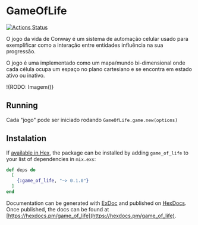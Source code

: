 # GameOfLife

[![Actions Status](https://github.com/adrianomota/game_of_life/workflows/CI/badge.svg)](https://github.com/{adrianomota/game_of_life/CI)

O jogo da vida de Conway é um sistema de automação celular usado para
exemplificar como a interação entre entidades influência na sua progressão.

O jogo é uma implementado como um mapa/mundo bi-dimensional onde cada célula
ocupa um espaço no plano cartesiano e se encontra em estado ativo ou inativo.

!{RODO: Imagem()}

## Running

Cada "jogo" pode ser iniciado rodando `GameOfLife.game.new(options)`

## Instalation

If [available in Hex](https://hex.pm/docs/publish), the package can be installed
by adding `game_of_life` to your list of dependencies in `mix.exs`:

```elixir
def deps do
  [
    {:game_of_life, "~> 0.1.0"}
  ]
end
```

Documentation can be generated with [ExDoc](https://github.com/elixir-lang/ex_doc)
and published on [HexDocs](https://hexdocs.pm). Once published, the docs can
be found at [https://hexdocs.pm/game_of_life](https://hexdocs.pm/game_of_life).
